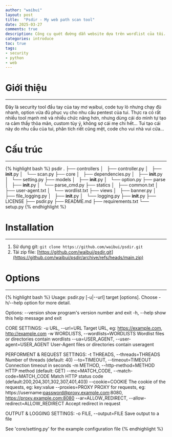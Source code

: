 ```yaml
---
author: "waibui"
layout: post
title:  "Psdir - My web path scan tool"
date: 2025-03-27
comments: true
description: Công cụ quét đường dẫn website dựa trên wordlist của tôi.
categories: introduce
toc: true
tags: 
- security
- python
- web
---
```


# Giới thiệu
---
Đây là security tool đầu tay của tay mơ waibui, code tuy lỏ nhưng chạy đủ nhanh, option vừa đủ phục vụ cho nhu cầu pentest của tui.
Thực ra có rất nhiều tool mạnh mẽ và nhiều chức năng hơn, nhưng dùng cái do mình tự tạo ra cảm thấy thỏa mãn, custom tùy ý, không sợ cái mẹ chi hết...
Tui tạo cái này do nhu cầu của tui, phân tích riết cũng mệt, code cho vui nhà vui cửa...

# Cấu trúc
---
{% highlight bash %}
psdir
.
├── controllers
│   ├── controller.py
│   ├── __init__.py
│   └── scan.py
├── core
│   ├── dependencies.py
│   ├── __init__.py
│   └── setting.py
├── models
│   ├── __init__.py
│   └── option.py
├── parse
│   ├── __init__.py
│   └── parse_cmd.py
├── statics
│   ├── common.txt
│   ├── user-agent.txt
│   └── wordlist.txt
├── views
│   ├── banner.py
│   ├── file_logging.py
│   ├── __init__.py
│   └── logging.py
├── __init__.py
├── LICENSE
├── psdir.py
├── README.md
├── requirements.txt
└── setup.py
{% endhighlight %}

# Installation
---
1. Sử dụng git: `git clone https://github.com/waibui/psdir.git`
2. Tải zip file: [https://github.com/waibui/psdir.git](https://github.com/waibui/psdir/archive/refs/heads/main.zip)

# Options
---
{% highlight bash %}
Usage: psdir.py [-u|--url] target [options].
Choose -h/--help option for more detail.

Options:
  --version             show program's version number and exit
  -h, --help            show this help message and exit

  CORE SETTINGS:
    -u URL, --url=URL   Target URL, eg: https://example.com,
                        http://example.com
    -w WORDLISTS, --wordlists=WORDLISTS
                        Wordlist files or directories contain wordlists
    --ua=USER_AGENT, --user-agent=USER_AGENT
                        User-Agent files or directories contain useragent

  PERFORMENT & REQUEST SETTINGS:
    -t THREADS, --threads=THREADS
                        Number of threads (default: 40)
    --to=TIMEOUT, --timeout=TIMEOUT
                        Connection timeout in seconds
    -m METHOD, --http-method=METHOD
                        HTTP method (default: GET)
    --mc=MATCH_CODE, --match-code=MATCH_CODE
                        Match HTTP status code
                        (default:200,204,301,302,307,401,403)
    --cookie=COOKIE     The cookie of the requests, eg: key:value
    --proxies=PROXY     PROXY for requests, eg:
                        https://username:password@proxy.example.com:8080,
                        https://proxy.example.com:8080
    --ar=ALLOW_REDIRECT, --allow-redirect=ALLOW_REDIRECT
                        Accept redirect in request

  OUTPUT & LOGGING SETTINGS:
    -o FILE, --output=FILE
                        Save output to a file

See 'core/setting.py' for the example configuration file
{% endhighlight %}


<script src="https://giscus.app/client.js"
        data-repo="waibui/waibui.github.io"
        data-repo-id="R_kgDONiHcVw"
        data-category="Announcements"
        data-category-id="DIC_kwDONiHcV84ClolG"
        data-mapping="pathname"
        data-strict="0"
        data-reactions-enabled="1"
        data-emit-metadata="0"
        data-input-position="bottom"
        data-theme="preferred_color_scheme"
        data-lang="vi"
        crossorigin="anonymous"
        async>
</script>